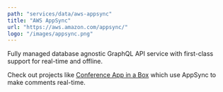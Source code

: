 ```yaml
---
path: "services/data/aws-appsync"
title: "AWS AppSync"
url: "https://aws.amazon.com/appsync/"
logo: "/images/appsync.png"
---
```


Fully managed database agnostic GraphQL API service with first-class support for real-time and offline.

Check out projects like [Conference App in a Box](https://github.com/dabit3/conference-app-in-a-box) which use AppSync to make comments real-time.
